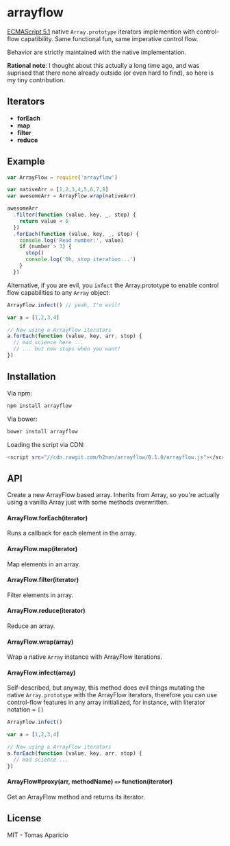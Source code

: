 # arrayflow

[ECMAScript 5.1](https://es5.github.io/#x15.4.1) native `Array.prototype` iterators implemention with control-flow capatibility. Same functional fun, same imperative control flow.

Behavior are strictly maintained with the native implementation.

**Rational note**: I thought about this actually a long time ago, and was suprised that there none already outside (or even hard to find), so here is my tiny contribution.

## Iterators

- **forEach**
- **map**
- **filter**
- **reduce**

## Example

```js
var ArrayFlow = require('arrayflow')

var nativeArr = [1,2,3,4,5,6,7,8]
var awesomeArr = ArrayFlow.wrap(nativeArr)

awesomeArr
  .filter(function (value, key, _, stop) {
    return value < 6
  })
  .forEach(function (value, key, _, stop) {
    console.log('Read number:', value)
    if (number > 3) {
      stop()
      console.log('Oh, stop iteration...')
    }
  })
```

Alternative, if you are evil, you `infect` the Array.prototype to enable control flow capabilities to any `Array` object:

```js
ArrayFlow.infect() // yeah, I'm evil!

var a = [1,2,3,4]

// Now using a ArrayFlow iterators
a.forEach(function (value, key, arr, stop) {
  // mad science here ...
  // ... but now stops when you want!
})
```

## Installation

Via npm:
```bash
npm install arrayflow
```

Via bower:
```bash
bower install arrayflow
```

Loading the script via CDN:
```bash
<script src="//cdn.rawgit.com/h2non/arrayflow/0.1.0/arrayflow.js"></script>
```

## API

Create a new ArrayFlow based array.
Inherits from Array, so you're actually using a vanilla Array just with some methods overwritten.

#### ArrayFlow.forEach(iterator)

Runs a callback for each element in the array.

#### ArrayFlow.map(iterator)

Map elements in an array.

#### ArrayFlow.filter(iterator)

Filter elements in array.

#### ArrayFlow.reduce(iterator)

Reduce an array.

#### ArrayFlow.wrap(array)

Wrap a native `Array` instance with ArrayFlow iterations.

#### ArrayFlow.infect(array)

Self-described, but anyway, this method does evil things mutating the native `Array.prototype` with the ArrayFlow iterators, therefore you can use control-flow features in any array initialized, for instance, with literator notation = `[]`

```js
ArrayFlow.infect()

var a = [1,2,3,4]

// Now using a ArrayFlow iterators
a.forEach(function (value, key, arr, stop) {
  // mad science ...
})
```

#### ArrayFlow#proxy(arr, methodName) `=>` function(iterator)

Get an ArrayFlow method and returns its iterator.

###

## License

MIT - Tomas Aparicio
